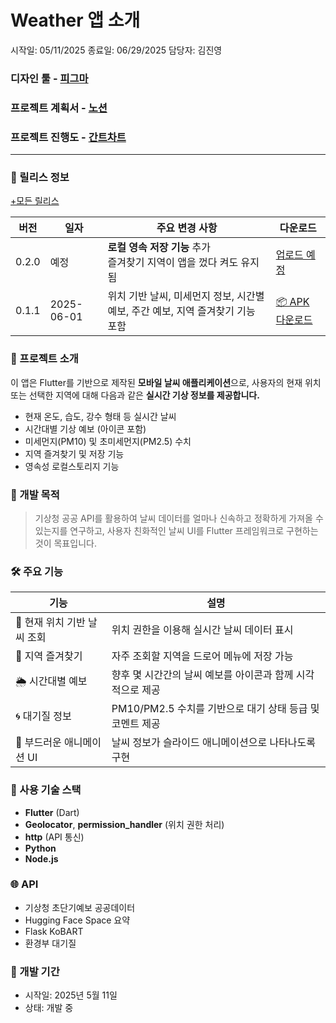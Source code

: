 # Weather 앱 소개

시작일: 05/11/2025
종료일: 06/29/2025
담당자: 김진영



### 디자인 툴 - [피그마](https://www.figma.com/design/ttHZrIvWEsbmKpuHlHbROI/Weather?node-id=8-33&t=z0YeE2T4QWUhpgm8-1)

### 프로젝트 계획서 - [노션](https://www.notion.so/1fa4f7ca3dd9814ca017db686fb3501c?pvs=4)

### 프로젝트 진행도 - [간트차트](https://www.notion.so/1fa4f7ca3dd9806ea3a8f954c73a61cb?v=1fa4f7ca3dd981429a1c000c4c265773&pvs=4)

---

### 🚀 릴리스 정보 

[+모든 릴리스](https://github.com/izuna69/weather/releases/tag/Main)

| 버전   | 일자        | 주요 변경 사항                                                                 | 다운로드 |
|--------|-------------|----------------------------------------------------------------------------------|-----------|
| 0.2.0  | 예정         | **로컬 영속 저장 기능** 추가<br>즐겨찾기 지역이 앱을 껐다 켜도 유지됨                   | [업로드 예정](https://github.com/users/izuna69/projects/1/views/2?layout=roadmap&sortedBy%5Bdirection%5D=asc&sortedBy%5BcolumnId%5D=Title) |
| 0.1.1  | 2025-06-01  | 위치 기반 날씨, 미세먼지 정보, 시간별 예보, 주간 예보, 지역 즐겨찾기 기능 포함             | [📦 APK 다운로드](https://github.com/izuna69/weather/releases/download/Main/app-release_0.1.1.zip) |


### 🧾 프로젝트 소개

이 앱은 Flutter를 기반으로 제작된 **모바일 날씨 애플리케이션**으로, 사용자의 현재 위치 또는 선택한 지역에 대해 다음과 같은 **실시간 기상 정보를 제공합니다.**

- 현재 온도, 습도, 강수 형태 등 실시간 날씨
- 시간대별 기상 예보 (아이콘 포함)
- 미세먼지(PM10) 및 초미세먼지(PM2.5) 수치
- 지역 즐겨찾기 및 저장 기능
- 영속성 로컬스토리지 기능

### 🎯 개발 목적

> 기상청 공공 API를 활용하여 날씨 데이터를 얼마나 신속하고 정확하게 가져올 수 있는지를 연구하고, 사용자 친화적인 날씨 UI를 Flutter 프레임워크로 구현하는 것이 목표입니다.
> 

### 🛠️ 주요 기능

| 기능 | 설명 |
| --- | --- |
| 📍 현재 위치 기반 날씨 조회 | 위치 권한을 이용해 실시간 날씨 데이터 표시 |
| 📁 지역 즐겨찾기 | 자주 조회할 지역을 드로어 메뉴에 저장 가능 |
| 🌦 시간대별 예보 | 향후 몇 시간간의 날씨 예보를 아이콘과 함께 시각적으로 제공 |
| 🌀 대기질 정보 | PM10/PM2.5 수치를 기반으로 대기 상태 등급 및 코멘트 제공 |
| 🎨 부드러운 애니메이션 UI | 날씨 정보가 슬라이드 애니메이션으로 나타나도록 구현 |

### 🧱 사용 기술 스택

- **Flutter** (Dart)
- **Geolocator**, **permission_handler** (위치 권한 처리)
- **http** (API 통신)
- **Python**
- **Node.js**

### 🌐 API

- 기상청 초단기예보 공공데이터
- Hugging Face Space 요약 
- Flask KoBART
- 환경부 대기질

### 

### 📅 개발 기간

- 시작일: 2025년 5월 11일
- 상태: 개발 중
